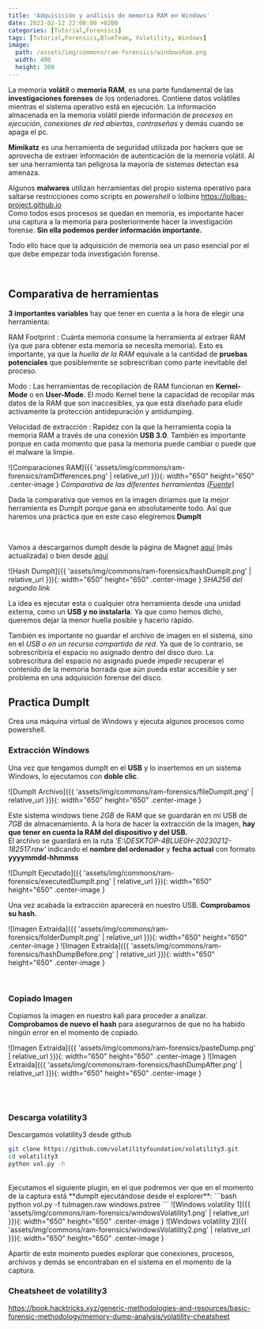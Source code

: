 ```yaml
---
title: 'Adquisición y análisis de memoria RAM en Windows'
date: 2023-02-12 22:00:00 +0200
categories: [Tutorial,Forensics]
tags: [Tutorial,Forensics,BlueTeam, Volatility, Windows]
image:
  path: /assets/img/commons/ram-forensics/windowsRam.png
  width: 400
  height: 300
---
```


La memoria **volátil** o **memoria RAM**, es una parte fundamental de las **investigaciones forenses** de los ordenadores.
Contiene datos volátiles mientras el sistema operativo está en ejecución. La información almacenada en la memoria volátil pierde información de *procesos en ejecución*, *conexiones de red abiertas*, *contraseñas* y demás cuando se apaga el pc. 

**Mimikatz** es una herramienta de seguridad utilizada por hackers que se aprovecha de extraer información de autenticación de la memoria volátil. Al ser una herramienta tan peligrosa la mayoría de sistemas detectan esa amenaza.

Algunos **malwares** utilizan herramientas del propio sistema operativo para saltarse restricciones como scripts en *powershell* o *lolbins* <a href="https://lolbas-project.github.io" target="_blank">https://lolbas-project.github.io</a><br/>
Como todos esos procesos se quedan en memoria, es importante hacer una captura a la memoria para posteriormente hacer la investigación forense. **Sin ella podemos perder información importante.**

Todo ello hace que la adquisición de memoria sea un paso esencial por el que debe empezar toda investigación forense.


<br/>

## Comparativa de herramientas

**3 importantes variables** hay que tener en cuenta a la hora de elegir una herramienta:

RAM Footprint
: Cuánta memoria consume la herramienta al extraer RAM (ya que para obtener esta memoria se necesita memoria). Esto es importante, ya que la *huella de la RAM* equivale a la cantidad de **pruebas potenciales** que posiblemente se sobrescriban como parte inevitable del proceso.

Modo
: Las herramientas de recopilación de RAM funcionan en **Kernel-Mode** o en **User-Mode**. El modo Kernel tiene la capacidad de recopilar más datos de la RAM que son inaccesibles, ya que está diseñado para eludir activamente la protección antidepuración y antidumping. 

Velocidad de extracción
: Rapidez con la que la herramienta copia la memoria RAM a través de una conexión **USB 3.0**. También es importante porque en cada momento que pasa la memoria puede cambiar o puede que el malware la limpie.

![Comparaciones RAM]({{ 'assets/img/commons/ram-forensics/ramDifferences.png' | relative_url }}){: width="650" height="650" .center-image }
_Comparativa de las diferentes herramientas  <a href="https://digitalforensicsurvivalpodcast.com/2016/08/09/dfsp-025-ram-extraction-tools-part-2/" target="_blank">(Fuente)</a>_

Dada la comparativa que vemos en la imagen diríamos que la mejor herramienta es DumpIt porque gana en absolutamente todo. Así que haremos una práctica que en este caso elegiremos **DumpIt**

<br/>

Vamos a descargarnos dumpIt desde la página de Magnet <a href="https://www.magnetforensics.com/resources/magnet-dumpit-for-windows/" target="_blank">aquí</a> (más actualizada) o bien desde <a href="https://github.com/thimbleweed/All-In-USB/blob/master/utilities/DumpIt/DumpIt.exe?raw=true">aquí</a>

![Hash DumpIt]({{ 'assets/img/commons/ram-forensics/hashDumpIt.png' | relative_url }}){: width="650" height="650" .center-image }
_SHA256 del segundo link_

La idea es ejecutar esta o cualquier otra herramienta desde una unidad externa, como un **USB y no instalarla**. Ya que como hemos dicho, queremos dejar la menor huella posible y hacerlo rápido.

También es importante no guardar el archivo de imagen en el sistema, sino en el *USB o en un recurso compartido de red*. Ya que de lo contrario, se sobrescribiría el espacio no asignado dentro del disco duro. La sobrescritura del espacio no asignado puede impedir recuperar el contenido de la memoria borrada que aún pueda estar accesible y ser problema en una adquisición forense del disco.


## Practica DumpIt

Crea una máquina virtual de Windows y ejecuta algunos procesos como powershell.

### Extracción Windows

Una vez que tengamos dumpIt en el **USB** y lo insertemos en un sistema Windows, lo ejecutamos con **doble clic**.

![DumpIt Archivo]({{ 'assets/img/commons/ram-forensics/fileDumpIt.png' | relative_url }}){: width="650" height="650" .center-image }

Este sistema windows tiene *2GB* de RAM que se guardarán en mi USB de *7GB* de almacenamiento. A la hora de hacer la extracción de la imagen, **hay que tener en cuenta la RAM del dispositivo y del USB.** <br/>
El archivo se guardará en la ruta *'E:\DESKTOP-4BLUE0H-20230212-182517.raw'* indicando el **nombre del ordenador** y **fecha actual** con formato **yyyymmdd-hhmmss**

![DumpIt Ejecutado]({{ 'assets/img/commons/ram-forensics/executedDumpIt.png' | relative_url }}){: width="650" height="650" .center-image }

Una vez acabada la extracción aparecerá en nuestro USB. **Comprobamos su hash.**

![Imagen Extraída]({{ 'assets/img/commons/ram-forensics/folderDumpIt.png' | relative_url }}){: width="650" height="650" .center-image }
![Imagen Extraída]({{ 'assets/img/commons/ram-forensics/hashDumpBefore.png' | relative_url }}){: width="650" height="650" .center-image }

<br/>

### Copiado Imagen

Copiamos la imagen en nuestro kali para proceder a analizar. **Comprobamos de nuevo el hash** para asegurarnos de que no ha habido ningún error en el momento de copiado.

![Imagen Extraída]({{ 'assets/img/commons/ram-forensics/pasteDump.png' | relative_url }}){: width="650" height="650" .center-image }
![Imagen Extraída]({{ 'assets/img/commons/ram-forensics/hashDumpAfter.png' | relative_url }}){: width="650" height="650" .center-image }

<br/>
<br/>

### Descarga volatility3

Descargamos volatility3 desde github

```bash
git clone https://github.com/volatilityfoundation/volatility3.git
cd volatility3
python vol.py -h
```
<br/>
Ejecutamos el siguiente plugin, en el que podremos ver que en el momento de la captura está **dumpIt ejecutándose desde el explorer**:
```bash
python vol.py -f tuImagen.raw windows.pstree
``` 
![Windows volatility 1]({{ 'assets/img/commons/ram-forensics/windowsVolatility1.png' | relative_url }}){: width="650" height="650" .center-image }
![Windows volatility 2]({{ 'assets/img/commons/ram-forensics/windowsVolatility2.png' | relative_url }}){: width="650" height="650" .center-image }


<br/>

Apartir de este momento puedes explorar que conexiones, procesos, archivos y demás se encontraban en el sistema en el momento de la captura.

### Cheatsheet de volatility3

<a href="https://book.hacktricks.xyz/generic-methodologies-and-resources/basic-forensic-methodology/memory-dump-analysis/volatility-cheatsheet" target="_blank">https://book.hacktricks.xyz/generic-methodologies-and-resources/basic-forensic-methodology/memory-dump-analysis/volatility-cheatsheet</a>

